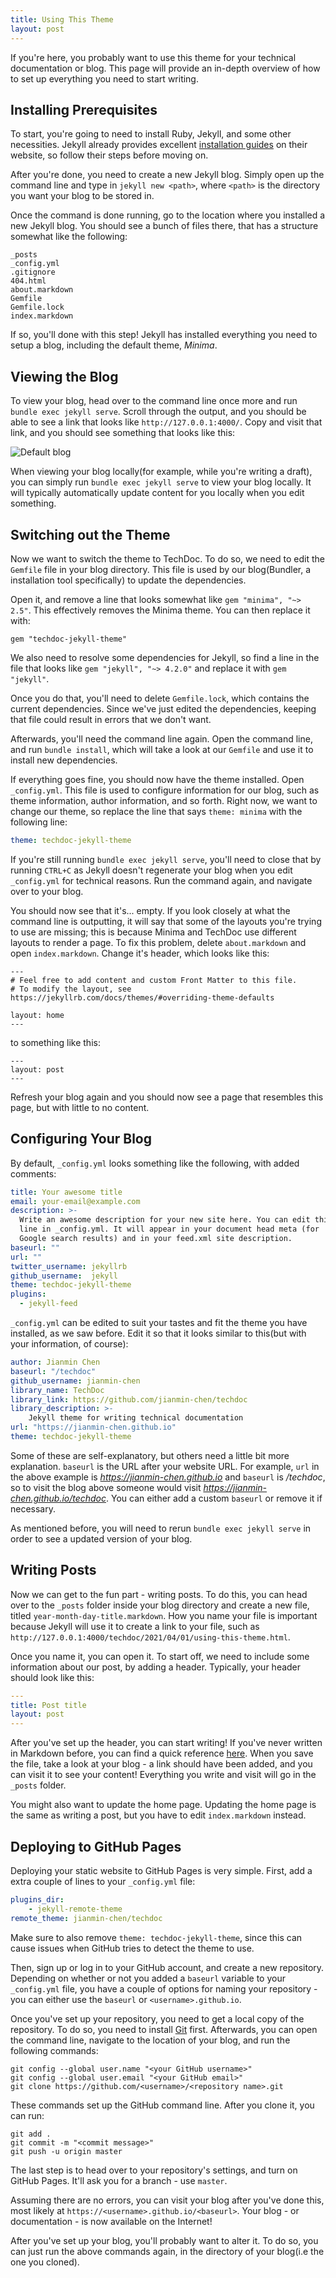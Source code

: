 ```yaml
---
title: Using This Theme
layout: post
---
```


If you're here, you probably want to use this theme for your technical documentation or blog. This page will provide an in-depth overview of how to set up everything you need to start writing.

## Installing Prerequisites
To start, you're going to need to install Ruby, Jekyll, and some other necessities. Jekyll already provides excellent [installation guides](https://jekyllrb.com/docs/installation/) on their website, so follow their steps before moving on.

After you're done, you need to create a new Jekyll blog. Simply open up the command line and type in `jekyll new <path>`, where `<path>` is the directory you want your blog to be stored in.

Once the command is done running, go to the location where you installed a new Jekyll blog. You should see a bunch of files there, that has a structure somewhat like the following:
~~~
_posts
_config.yml
.gitignore
404.html
about.markdown
Gemfile
Gemfile.lock
index.markdown
~~~
If so, you'll done with this step! Jekyll has installed everything you need to setup a blog, including the default theme, *Minima*.

## Viewing the Blog
To view your blog, head over to the command line once more and run `bundle exec jekyll serve`. Scroll through the output, and you should be able to see a link that looks like `http://127.0.0.1:4000/`. Copy and visit that link, and you should see something that looks like this:

![Default blog](https://raw.githubusercontent.com/jekyll/minima/master/screenshot.png)

When viewing your blog locally(for example, while you're writing a draft), you can simply run `bundle exec jekyll serve` to view your blog locally. It will typically automatically update content for you locally when you edit something.

## Switching out the Theme
Now we want to switch the theme to TechDoc. To do so, we need to edit the `Gemfile` file in your blog directory. This file is used by our blog(Bundler, a installation tool specifically) to update the dependencies.

Open it, and remove a line that looks somewhat like `gem "minima", "~> 2.5"`. This effectively removes the Minima theme. You can then replace it with:
~~~
gem "techdoc-jekyll-theme"
~~~
We also need to resolve some dependencies for Jekyll, so find a line in the file that looks like `gem "jekyll", "~> 4.2.0"` and replace it with `gem "jekyll"`.

Once you do that, you'll need to delete `Gemfile.lock`, which contains the current dependencies. Since we've just edited the dependencies, keeping that file could result in errors that we don't want.

Afterwards, you'll need the command line again. Open the command line, and run `bundle install`, which will take a look at our `Gemfile` and use it to install new dependencies.

If everything goes fine, you should now have the theme installed. Open `_config.yml`. This file is used to configure information for our blog, such as theme information, author information, and so forth. Right now, we want to change our theme, so replace the line that says `theme: minima` with the following line:
~~~yaml
theme: techdoc-jekyll-theme
~~~
If you're still running `bundle exec jekyll serve`, you'll need to close that by running `CTRL+C` as Jekyll doesn't regenerate your blog when you edit `_config.yml` for technical reasons. Run the command again, and navigate over to your blog.

You should now see that it's... empty. If you look closely at what the command line is outputting, it will say that some of the layouts you're trying to use are missing; this is because Minima and TechDoc use different layouts to render a page. To fix this problem, delete `about.markdown` and open `index.markdown`. Change it's header, which looks like this:
~~~
---
# Feel free to add content and custom Front Matter to this file.
# To modify the layout, see https://jekyllrb.com/docs/themes/#overriding-theme-defaults

layout: home
---
~~~
to something like this:
~~~
---
layout: post
---
~~~
Refresh your blog again and you should now see a page that resembles this page, but with little to no content.

## Configuring Your Blog
By default, `_config.yml` looks something like the following, with added comments:
~~~yaml
title: Your awesome title
email: your-email@example.com
description: >-
  Write an awesome description for your new site here. You can edit this
  line in _config.yml. It will appear in your document head meta (for
  Google search results) and in your feed.xml site description.
baseurl: ""
url: ""
twitter_username: jekyllrb
github_username:  jekyll
theme: techdoc-jekyll-theme
plugins:
  - jekyll-feed
~~~
`_config.yml` can be edited to suit your tastes and fit the theme you have installed, as we saw before. Edit it so that it looks similar to this(but with your information, of course):
~~~yaml
author: Jianmin Chen
baseurl: "/techdoc"
github_username: jianmin-chen
library_name: TechDoc
library_link: https://github.com/jianmin-chen/techdoc
library_description: >-
    Jekyll theme for writing technical documentation
url: "https://jianmin-chen.github.io"
theme: techdoc-jekyll-theme
~~~
Some of these are self-explanatory, but others need a little bit more explanation. `baseurl` is the URL after your website URL. For example, `url` in the above example is *https://jianmin-chen.github.io* and `baseurl` is */techdoc*, so to visit the blog above someone would visit *https://jianmin-chen.github.io/techdoc*. You can either add a custom `baseurl` or remove it if necessary.

As mentioned before, you will need to rerun `bundle exec jekyll serve` in order to see a updated version of your blog.

## Writing Posts
Now we can get to the fun part - writing posts. To do this, you can head over to the `_posts` folder inside your blog directory and create a new file, titled `year-month-day-title.markdown`. How you name your file is important because Jekyll will use it to create a link to your file, such as `http://127.0.0.1:4000/techdoc/2021/04/01/using-this-theme.html`.

Once you name it, you can open it. To start off, we need to include some information about our post, by adding a header. Typically, your header should look like this:
~~~yaml
---
title: Post title
layout: post
---
~~~
After you've set up the header, you can start writing! If you've never written in Markdown before, you can find a quick reference [here](https://kramdown.gettalong.org/quickref.html). When you save the file, take a look at your blog - a link should have been added, and you can visit it to see your content! Everything you write and visit will go in the `_posts` folder.

You might also want to update the home page. Updating the home page is the same as writing a post, but you have to edit `index.markdown` instead.

## Deploying to GitHub Pages
Deploying your static website to GitHub Pages is very simple. First, add a extra couple of lines to your `_config.yml` file:
~~~yaml
plugins_dir:
    - jekyll-remote-theme
remote_theme: jianmin-chen/techdoc
~~~
Make sure to also remove `theme: techdoc-jekyll-theme`, since this can cause issues when GitHub tries to detect the theme to use.

Then, sign up or log in to your GitHub account, and create a new repository. Depending on whether or not you added a `baseurl` variable to your `_config.yml` file, you have a couple of options for naming your repository - you can either use the `baseurl` or `<username>.github.io`.

Once you've set up your repository, you need to get a local copy of the repository. To do so, you need to install [Git](https://git-scm.com/downloads) first. Afterwards, you can open the command line, navigate to the location of your blog, and run the following commands:
~~~
git config --global user.name "<your GitHub username>"
git config --global user.email "<your GitHub email>"
git clone https://github.com/<username>/<repository name>.git
~~~
These commands set up the GitHub command line. After you clone it, you can run:
~~~
git add .
git commit -m "<commit message>"
git push -u origin master
~~~
The last step is to head over to your repository's settings, and turn on GitHub Pages. It'll ask you for a branch - use `master`.

Assuming there are no errors, you can visit your blog after you've done this, most likely at `https://<username>.github.io/<baseurl>`. Your blog - or documentation - is now available on the Internet!

After you've set up your blog, you'll probably want to alter it. To do so, you can just run the above commands again, in the directory of your blog(i.e the one you cloned).

